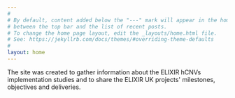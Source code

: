 ```yaml
---
#
# By default, content added below the "---" mark will appear in the home page
# between the top bar and the list of recent posts.
# To change the home page layout, edit the _layouts/home.html file.
# See: https://jekyllrb.com/docs/themes/#overriding-theme-defaults
#
layout: home
---
```


The site was created to gather information about the ELIXIR hCNVs implementation studies and to share the ELIXIR UK projects' milestones, objectives and deliveries. 